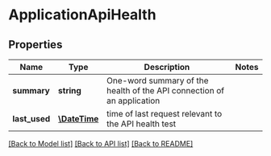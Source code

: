 # ApplicationApiHealth

## Properties
Name | Type | Description | Notes
------------ | ------------- | ------------- | -------------
**summary** | **string** | One-word summary of the health of the API connection of an application | 
**last_used** | [**\DateTime**](\DateTime.md) | time of last request relevant to the API health test | 

[[Back to Model list]](../README.md#documentation-for-models) [[Back to API list]](../README.md#documentation-for-api-endpoints) [[Back to README]](../README.md)


